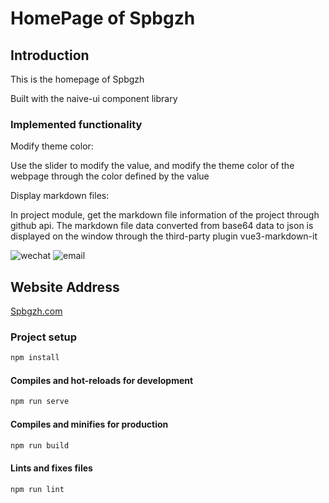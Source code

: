 # HomePage of Spbgzh

## Introduction

This is the homepage of Spbgzh  

Built with the naive-ui component library  

### Implemented functionality

Modify theme color:  

Use the slider to modify the value, and modify the theme color of the webpage through the color defined by the value  

Display markdown files:

In project module, get the markdown file information of the project through github api. The markdown file data converted from base64 data to json is displayed on the window through the third-party plugin vue3-markdown-it

![wechat](https://img.shields.io/badge/wechat-Spbgzh-green)       ![email](https://img.shields.io/badge/mail-zjjhgzh%40gmail.com-blue)

## Website Address

[Spbgzh.com](https://spbgzh.com)

### Project setup

```bash
npm install
```

#### Compiles and hot-reloads for development

```bash
npm run serve
```

#### Compiles and minifies for production

```bash
npm run build
```

#### Lints and fixes files

```bash
npm run lint
```
